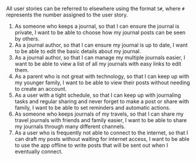 All user stories can be referred to elsewhere using the format `S#`, 
where `#` represents the number assigned to the user story.

1. As someone who keeps a journal, so that I can ensure the journal is private, I want to be able to choose how my journal posts can be seen by others.
2. As a journal author, so that I can ensure my journal is up to date, I want to be able to edit the basic details about my journal.
3. As a journal author, so that I can manage my multiple journals easier, I want to be able to view a list of all my journals with easy links to edit them.
4. As a parent who is not great with technology, so that I can keep up with my younger family, I want to be able to view their posts without needing to create an account.
5. As a user with a tight schedule, so that I can keep up with journaling tasks and regular sharing and never forget to make a post or share with family, I want to be able to set reminders and automatic actions.
6. As someone who keeps journals of my travels, so that I can share my travel journals with friends and family easier, I want to be able to share my journals through many different channels.
7. As a user who is frequently not able to connect to the internet, so that I can draft my posts without waiting for internet access, I want to be able to use the app offline to write posts that will be sent out when I eventually connect.